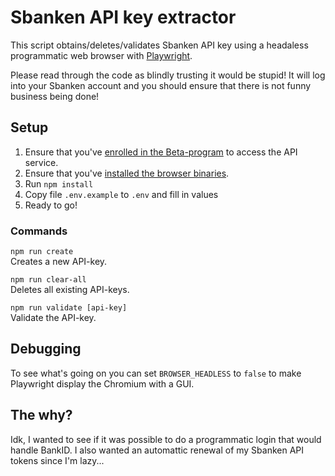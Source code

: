 # Sbanken API key extractor
This script obtains/deletes/validates Sbanken API key using a headaless programmatic web browser with [Playwright](https://playwright.dev/).

Please read through the code as blindly trusting it would be stupid! It will log into your Sbanken account and you should ensure that there is not funny business being done!

## Setup
1. Ensure that you've [enrolled in the Beta-program](https://secure.sbanken.no/Home/Settings/BetaProgram) to access the API service.
2. Ensure that you've [installed the browser binaries](https://playwright.dev/docs/browsers#managing-browser-binaries).
3. Run `npm install`
4. Copy file `.env.example` to `.env` and fill in values
5. Ready to go!

### Commands

`npm run create`<br>
Creates a new API-key.

`npm run clear-all`<br>
Deletes all existing API-keys.

`npm run validate [api-key]`<br>
Validate the API-key.


## Debugging
To see what's going on you can set `BROWSER_HEADLESS` to `false` to make Playwright display the Chromium with a GUI.

## The why?
Idk, I wanted to see if it was possible to do a programmatic login that would handle BankID. I also wanted an automattic renewal of my Sbanken API tokens since I'm lazy...